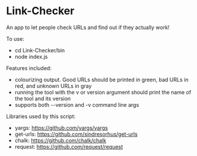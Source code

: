 # Link-Checker
An app to let people check URLs and find out if they actually work!

To use:
- cd Link-Checker/bin
- node index.js <path-to-filename>

Features included:
- colourizing output. Good URLs should be printed in green, bad URLs in red, and unknown URLs in gray 
- running the tool with the v or version argument should print the name of the tool and its version
- supports both --version and -v command line args

Libraries used by this script:
- yargs: https://github.com/yargs/yargs
- get-urls: https://github.com/sindresorhus/get-urls
- chalk: https://github.com/chalk/chalk
- request: https://github.com/request/request

